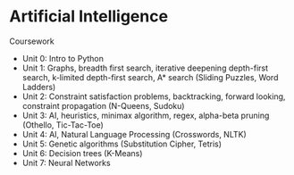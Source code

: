 # Artificial Intelligence
Coursework
- Unit 0: Intro to Python
- Unit 1: Graphs, breadth first search, iterative deepening depth-first search, k-limited depth-first search, A* search (Sliding Puzzles, Word Ladders)
- Unit 2: Constraint satisfaction problems, backtracking, forward looking, constraint propagation (N-Queens, Sudoku)
- Unit 3: AI, heuristics, minimax algorithm, regex, alpha-beta pruning (Othello, Tic-Tac-Toe)
- Unit 4: AI, Natural Language Processing (Crosswords, NLTK)
- Unit 5: Genetic algorithms (Substitution Cipher, Tetris)
- Unit 6: Decision trees (K-Means)
- Unit 7: Neural Networks 
